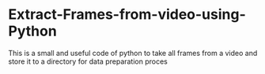 # Extract-Frames-from-video-using-Python
This is a small and useful code of python to take all frames from a video and store it to a directory for data preparation proces 
